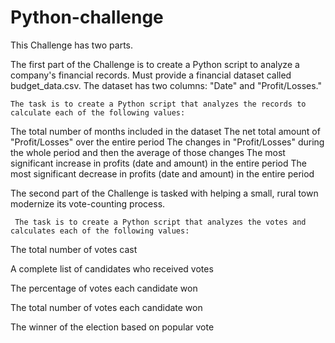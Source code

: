 # Python-challenge

This Challenge has two parts.

The first part of the Challenge is to create a Python script to analyze a company's financial records.
Must provide a financial dataset called budget_data.csv.
The dataset has two columns: "Date" and "Profit/Losses."

    The task is to create a Python script that analyzes the records to calculate each of the following values:

The total number of months included in the dataset
The net total amount of "Profit/Losses" over the entire period
The changes in "Profit/Losses" during the whole period and then the average of those changes
The most significant increase in profits (date and amount) in the entire period
The most significant decrease in profits (date and amount) in the entire period


The second part of the Challenge is tasked with helping a small, rural town modernize its vote-counting process.

     The task is to create a Python script that analyzes the votes and calculates each of the following values:

The total number of votes cast

A complete list of candidates who received votes

The percentage of votes each candidate won

The total number of votes each candidate won

The winner of the election based on popular vote
